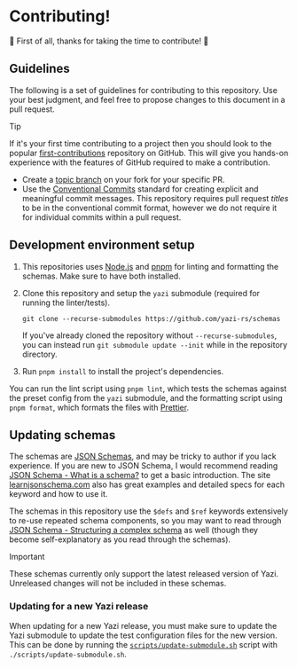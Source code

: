# Contributing!

🎉 First of all, thanks for taking the time to contribute! 🎉

## Guidelines

The following is a set of guidelines for contributing to this repository. Use
your best judgment, and feel free to propose changes to this document in a pull
request.

> [!TIP]
> If it's your first time contributing to a project then you should look to the popular [first-contributions](https://github.com/firstcontributions/first-contributions) repository on GitHub. This will give you hands-on experience with the features of GitHub required to make a contribution.

- Create a [topic branch](https://git-scm.com/book/en/v2/Git-Branching-Branching-Workflows#_topic_branch) on your fork for your specific PR.
- Use the [Conventional Commits](https://www.conventionalcommits.org/en/v1.0.0/) standard for creating explicit and meaningful commit messages. This repository requires pull request _titles_ to be in the conventional commit format, however we do not require it for individual commits within a pull request.

## Development environment setup

1. This repositories uses [Node.js](https://nodejs.org/en) and [pnpm](https://pnpm.io/) for linting and formatting the schemas. Make sure to have both installed.
2. Clone this repository and setup the `yazi` submodule (required for running the linter/tests).

   ```
   git clone --recurse-submodules https://github.com/yazi-rs/schemas
   ```

   If you've already cloned the repository without `--recurse-submodules`, you can instead run `git submodule update --init` while in the repository directory.

3. Run `pnpm install` to install the project's dependencies.

You can run the lint script using `pnpm lint`, which tests the schemas against the preset config from the `yazi` submodule, and the formatting script using `pnpm format`, which formats the files with [Prettier](https://prettier.io/).

## Updating schemas

The schemas are [JSON Schemas](https://json-schema.org/), and may be tricky to author if you lack experience. If you are new to JSON Schema, I would recommend reading [JSON Schema - What is a schema?](https://json-schema.org/understanding-json-schema/about) to get a basic introduction. The site [learnjsonschema.com](https://www.learnjsonschema.com/2020-12/) also has great examples and detailed specs for each keyword and how to use it.

The schemas in this repository use the `$defs` and `$ref` keywords extensively to re-use repeated schema components, so you may want to read through [JSON Schema - Structuring a complex schema](https://json-schema.org/understanding-json-schema/structuring) as well (though they become self-explanatory as you read through the schemas).

> [!IMPORTANT]
> These schemas currently only support the latest released version of Yazi. Unreleased changes will not be included in these schemas.

### Updating for a new Yazi release

When updating for a new Yazi release, you must make sure to update the Yazi submodule to update the test configuration files for the new version. This can be done by running the [`scripts/update-submodule.sh`](./scripts/update-submodule.sh) script with `./scripts/update-submodule.sh`.
